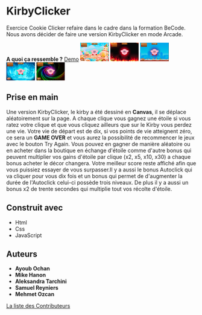 # KirbyClicker

Exercice Cookie Clicker refaire dans le cadre dans la formation BeCode. Nous avons décider de faire une version KirbyClicker en mode Arcade.

**A quoi ça ressemble ?**
[Demo](https://memo097.github.io/KirbyClicker/)
<img src="images/screenreadme.png" style="width:15%;">
<img src="images/firekirby.png" style="width:15%;">
<img src="images/waterkirby.png" style="width:15%;">
<img src="images/icekirby.png" style="width:15%;">
<img src="images/gifkirby.png" style="width:15%;">


## Prise en main
Une version KirbyClicker, le kirby a été dessiné en **Canvas**, il se déplace aléatoirement sur la page. A chaque clique vous gagnez une étoile si vous ratez votre clique et que vous cliquez ailleurs que sur le Kirby vous perdez une vie. Votre vie de départ est de dix, si vos points de vie atteignent zéro, ce sera un **GAME OVER** et vous aurez la possibilité de recommencer le jeux avec le bouton Try Again. Vous pouvez en gagner de manière aléatoire ou en acheter dans la boutique en échange d'étoile comme d'autre bonus qui peuvent multiplier vos gains d'étoile par clique (x2, x5, x10, x30) a chaque bonus acheter le décor changera. Votre meilleur score reste affiché afin que vous puissiez essayer de vous surpasser.Il y a aussi le bonus Autoclick qui va cliquer pour vous dix fois et un bonus qui permet de d'augmenter la durée de l'Autoclick celui-ci possède trois niveaux. De plus il y a aussi un bonus x2 de trente secondes qui multiplie tout vos récolte d'étoile.

## Construit avec
* Html
* Css
* JavaScript

## Auteurs
* **Ayoub Ochan**
* **Mike Hanon**
* **Aleksandra Tarchini**
* **Samuel Reyniers**
* **Mehmet Ozcan**

[La liste des Contributeurs](https://github.com/memo097/KirbyClicker/graphs/contributors)
